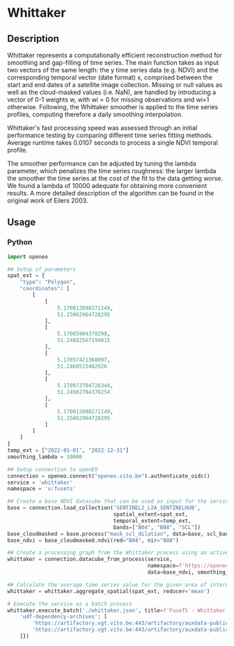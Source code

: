 # Whittaker

## Description

Whittaker represents a computationally efficient reconstruction method for smoothing and gap-filling of time series.
The main function takes as input two vectors of the same length: the y time series data (e.g. NDVI) and the
corresponding temporal vector (date format) x, comprised between the start and end dates of a satellite image
collection. Missing or null values as well as the cloud-masked values (i.e. NaN), are handled by introducing a
vector of 0-1 weights w, with wi = 0 for missing observations and wi=1 otherwise. Following, the Whittaker smoother
is applied to the time series profiles, computing therefore a daily smoothing interpolation.

Whittaker's fast processing speed was assessed through an initial performance testing by comparing different
time series fitting methods. Average runtime takes 0.0107 seconds to process a single NDVI temporal profile.

The smoother performance can be adjusted by tuning the lambda parameter, which penalizes the time series roughness:
the larger lambda the smoother the time series at the cost of the fit to the data getting worse. We found a lambda of
10000 adequate for obtaining more convenient results. A more detailed description of the algorithm can be
found in the original work of Eilers 2003.

## Usage

### Python

```python
import openeo

## Setup of parameters
spat_ext = {
    "type": "Polygon",
    "coordinates": [
        [
            [
                5.170012098271149,
                51.25062964728295
            ],
            [
                5.17085904378298,
                51.24882567194015
            ],
            [
                5.17857421368097,
                51.2468515482926
            ],
            [
                5.178972704726344,
                51.24982704376254
            ],
            [
                5.170012098271149,
                51.25062964728295
            ]
        ]
    ]
}
temp_ext = ["2022-01-01", "2022-12-31"]
smoothing_lambda = 10000

## Setup connection to openEO
connection = openeo.connect("openeo.vito.be").authenticate_oidc()
service = 'whittaker'
namespace = 'u:fusets'

## Create a base NDVI datacube that can be used as input for the service
base = connection.load_collection('SENTINEL2_L2A_SENTINELHUB',
                                  spatial_extent=spat_ext,
                                  temporal_extent=temp_ext,
                                  bands=["B04", "B08", "SCL"])
base_cloudmasked = base.process("mask_scl_dilation", data=base, scl_band_name="SCL")
base_ndvi = base_cloudmasked.ndvi(red="B04", nir="B08")

## Create a processing graph from the Whittaker process using an active openEO connection
whittaker = connection.datacube_from_process(service,
                                             namespace=f'https://openeo.vito.be/openeo/1.1/processes/{namespace}/{service}',
                                             data=base_ndvi, smoothing_lambda=smoothing_lambda)

## Calculate the average time series value for the given area of interest
whittaker = whittaker.aggregate_spatial(spat_ext, reducer='mean')

# Execute the service as a batch process
whittaker.execute_batch('./whittaker.json', title=f'FuseTS - Whittaker', job_options={
    'udf-dependency-archives': [
        'https://artifactory.vgt.vito.be:443/artifactory/auxdata-public/ai4food/fusets_venv.zip#tmp/venv',
        'https://artifactory.vgt.vito.be:443/artifactory/auxdata-public/ai4food/fusets.zip#tmp/venv_static'
    ]})
```

